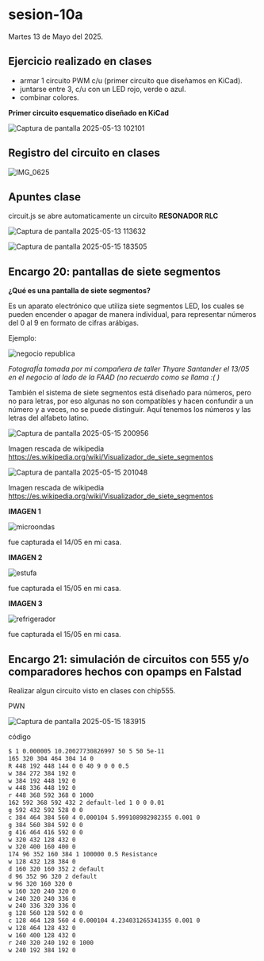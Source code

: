 # sesion-10a

Martes 13 de Mayo del 2025.

## Ejercicio realizado en clases

- armar 1 circuito PWM c/u (primer circuito que diseñamos en KiCad).
- juntarse entre 3, c/u con un LED rojo, verde o azul.
- combinar colores.

**Primer circuito esquematico diseñado en KiCad**

![Captura de pantalla 2025-05-13 102101](https://github.com/user-attachments/assets/80ecb753-1fb9-4ef6-8655-faa2e7bb79f8)

## Registro del circuito en clases

![IMG_0625](https://github.com/user-attachments/assets/e1c2bc35-d3e3-47fe-aac5-f783f76c3685)

## Apuntes clase

circuit.js se abre automaticamente un circuito **RESONADOR RLC**

![Captura de pantalla 2025-05-13 113632](https://github.com/user-attachments/assets/f8d95411-2fac-48d0-8b64-ab463b18dc47)

![Captura de pantalla 2025-05-15 183505](https://github.com/user-attachments/assets/7ec875a7-f6a4-4ce0-b510-341ca345b848)

## Encargo 20: pantallas de siete segmentos

**¿Qué es una pantalla de siete segmentos?**

Es un aparato electrónico que utiliza siete segmentos LED, los cuales se pueden encender o apagar de manera individual, para representar números del 0 al 9 en formato de cifras arábigas.

Ejemplo:

![negocio republica](https://github.com/user-attachments/assets/32e318bb-7d75-4cee-8427-4d51db767405)

*FotografÍa tomada por mi compañera de taller Thyare Santander el 13/05 en el negocio al lado de la FAAD (no recuerdo como se llama :( )*

También el sistema de siete segmentos está diseñado para números, pero no para letras, por eso algunas no son compatibles y hacen confundir a un número y a veces, no se puede distinguir. Aquí tenemos los números y las letras del alfabeto latino.

![Captura de pantalla 2025-05-15 200956](https://github.com/user-attachments/assets/cf0aa434-76d4-4956-b485-aab521856a6a)

Imagen rescada de wikipedia https://es.wikipedia.org/wiki/Visualizador_de_siete_segmentos

![Captura de pantalla 2025-05-15 201048](https://github.com/user-attachments/assets/4a72e293-4847-4ecb-95c1-dd35ac88b13a)

Imagen rescada de wikipedia https://es.wikipedia.org/wiki/Visualizador_de_siete_segmentos

**IMAGEN 1**

![microondas](https://github.com/user-attachments/assets/54ea0c68-101b-452b-b36a-8ba4e1f35fbd)

fue capturada el 14/05 en mi casa.


**IMAGEN 2**

![estufa](https://github.com/user-attachments/assets/4624c423-3ebd-4dcb-a969-b331d8c37057)

fue capturada el 15/05 en mi casa.

**IMAGEN 3**

![refrigerador](https://github.com/user-attachments/assets/1ef3db1c-50c6-4e8b-b843-11bf0ad2b3c8)

fue capturada el 15/05 en mi casa.

## Encargo 21: simulación de circuitos con 555 y/o comparadores hechos con opamps en Falstad

Realizar algun circuito visto en clases con chip555.

PWN

![Captura de pantalla 2025-05-15 183915](https://github.com/user-attachments/assets/f76045b4-b51a-44b0-b789-1a571d3961d7)

código

```txt
$ 1 0.000005 10.20027730826997 50 5 50 5e-11
165 320 304 464 304 14 0
R 448 192 448 144 0 0 40 9 0 0 0.5
w 384 272 384 192 0
w 384 192 448 192 0
w 448 336 448 192 0
r 448 368 592 368 0 1000
162 592 368 592 432 2 default-led 1 0 0 0.01
g 592 432 592 528 0 0
c 384 464 384 560 4 0.000104 5.999108982982355 0.001 0
g 384 560 384 592 0 0
g 416 464 416 592 0 0
w 320 432 128 432 0
w 320 400 160 400 0
174 96 352 160 384 1 100000 0.5 Resistance
w 128 432 128 384 0
d 160 320 160 352 2 default
d 96 352 96 320 2 default
w 96 320 160 320 0
w 160 320 240 320 0
w 240 320 240 336 0
w 240 336 320 336 0
g 128 560 128 592 0 0
c 128 464 128 560 4 0.000104 4.234031265341355 0.001 0
w 128 464 128 432 0
w 160 400 128 432 0
r 240 320 240 192 0 1000
w 240 192 384 192 0
